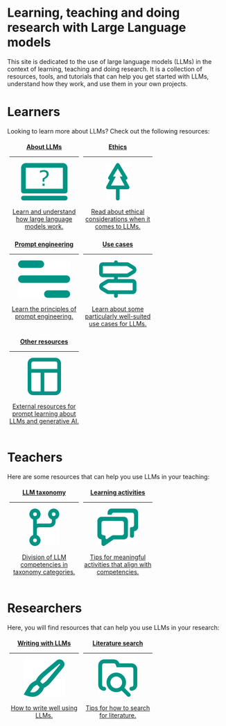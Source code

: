 # Learning, teaching and doing research with Large Language models

This site is dedicated to the use of large language models (LLMs) in the context of learning, teaching and doing research.
It is a collection of resources, tools, and tutorials that can help you get started with LLMs, understand how they work, and use them in your own projects.

# Learners

Looking to learn more about LLMs? Check out the following resources:

<div class="grid cards" style="display: flex; flex-wrap: wrap; text-align: center;">
<a href="/llms" class="card" style="min-width: 160px; flex: 0 1 calc(20.00% - 10px); margin: 5px;">
        <div> <strong> About LLMs </strong></div>
        <hr>
        <p>
        <img src="img/about_llms.png">
        </p>
        <p style="color: var(--md-default-fg-color)"> Learn and understand how large language models work. </p>
    </a>
<a href="/ethics" class="card" style="min-width: 160px; flex: 0 1 calc(20.00% - 10px); margin: 5px;">
    <div> <strong> Ethics </strong></div>
    <hr>
    <p>
    <img src="img/ethics.png">
    </p>
    <p style="color: var(--md-default-fg-color)"> Read about ethical considerations when it comes to LLMs. </p>
</a>
<a href="/prompt_engineering" class="card" style="min-width: 160px; flex: 0 1 calc(20.00% - 10px); margin: 5px;">
    <div> <strong> Prompt engineering </strong></div>
    <hr>
    <p>
    <img src="img/prompt_engineering.png">
    </p>
    <p style="color: var(--md-default-fg-color)"> Learn the principles of prompt engineering. </p>
</a>
<a href="/use_cases" class="card" style="min-width: 160px; flex: 0 1 calc(20.00% - 10px); margin: 5px;">
    <div> <strong> Use cases </strong></div>
    <hr>
    <p>
    <img src="img/use_cases.png">
    </p>
    <p style="color: var(--md-default-fg-color)"> Learn about some particularly well-suited use cases for LLMs. </p>
</a>
<a href="/resources" class="card" style="min-width: 160px; flex: 0 1 calc(20.00% - 10px); margin: 5px;">
    <div> <strong> Other resources </strong></div>
    <hr>
    <p>
    <img src="img/resources.png">
    </p>
    <p style="color: var(--md-default-fg-color)"> External resources for prompt learning about LLMs and generative AI. </p>
</a>
</div>

# Teachers

Here are some resources that can help you use LLMs in your teaching:

<div class="grid cards" style="display: flex; flex-wrap: wrap; text-align: center;">
<a href="/competencies" class="card" style="min-width: 160px; flex: 0 1 calc(20.00% - 10px); margin: 5px;">
        <div> <strong> LLM taxonomy </strong></div>
        <hr>
        <p>
        <img src="img/competencies.png">
        </p>
        <p style="color: var(--md-default-fg-color)"> Division of LLM competencies in taxonomy categories. </p>
    </a>
<a href="/activities" class="card" style="min-width: 160px; flex: 0 1 calc(20.00% - 10px); margin: 5px;">
        <div> <strong> Learning activities </strong></div>
        <hr>
        <p>
        <img src="img/activities.png">
        </p>
        <p style="color: var(--md-default-fg-color)"> Tips for meaningful activities that align with competencies. </p>
    </a>
</div>


# Researchers

Here, you will find resources that can help you use LLMs in your research:

<div class="grid cards" style="display: flex; flex-wrap: wrap; text-align: center;">
<a href="/writing" class="card" style="min-width: 160px; flex: 0 1 calc(20.00% - 10px); margin: 5px;">
        <div> <strong> Writing with LLMs </strong></div>
        <hr>
        <p>
        <img src="img/writing.png">
        </p>
        <p style="color: var(--md-default-fg-color)"> How to write well using LLMs. </p>
    </a>
<a href="/literature_search" class="card" style="min-width: 160px; flex: 0 1 calc(20.00% - 10px); margin: 5px;">
        <div> <strong> Literature search </strong></div>
        <hr>
        <p>
        <img src="img/literature_search.png">
        </p>
        <p style="color: var(--md-default-fg-color)"> Tips for how to search for literature. </p>
    </a>
</div>


